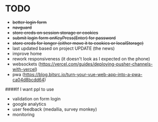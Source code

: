 # TODO

- ~~better login form~~
- ~~navguard~~
- ~~store creds on session storage or cookies~~
- ~~submit login form onKeyPress(Enter) for password~~
- ~~store creds for longer (either move it to cookies or localStorage)~~
- last updated based on project UPDATE (the news)
- improve home 
- rework responsiveness (it doesn't look as I expected on the phone)
- websockets (https://vercel.com/guides/deploying-pusher-channels-with-vercel)
- pwa (https://blog.bitsrc.io/turn-your-vue-web-app-into-a-pwa-ca04d8bcdd64)

####If I want ppl to use 
- validation on form login
- google analytics
- user feedback (medallia, survey monkey)
- monitoring